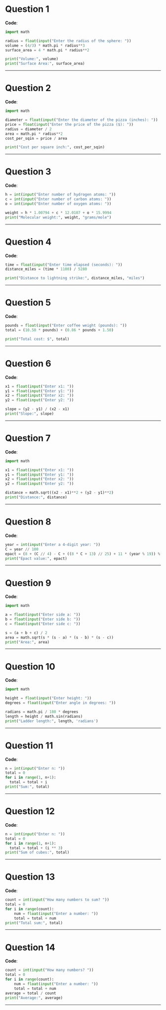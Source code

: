 # **Question 1**
**Code**:
```python
import math

radius = float(input("Enter the radius of the sphere: "))
volume = (4/3) * math.pi * radius**3
surface_area = 4 * math.pi * radius**2

print("Volume:", volume)
print("Surface Area:", surface_area)
```

---

# **Question 2**
**Code**:
```python
import math

diameter = float(input("Enter the diameter of the pizza (inches): "))
price = float(input("Enter the price of the pizza ($): "))
radius = diameter / 2
area = math.pi * radius**2
cost_per_sqin = price / area

print("Cost per square inch:", cost_per_sqin)
```

---

# **Question 3**
**Code**:
```python
h = int(input("Enter number of hydrogen atoms: "))
c = int(input("Enter number of carbon atoms: "))
o = int(input("Enter number of oxygen atoms: "))

weight = h * 1.00794 + c * 12.0107 + o * 15.9994
print("Molecular weight:", weight, "grams/mole")
```

---

# **Question 4**
**Code**:
```python
time = float(input("Enter time elapsed (seconds): "))
distance_miles = (time * 1100) / 5280

print("Distance to lightning strike:", distance_miles, "miles")
```

---

# **Question 5**
**Code**:
```python
pounds = float(input("Enter coffee weight (pounds): "))
total = (10.50 * pounds) + (0.86 * pounds + 1.50)

print("Total cost: $", total)
```

---

# **Question 6**
**Code**:
```python
x1 = float(input("Enter x1: "))
y1 = float(input("Enter y1: "))
x2 = float(input("Enter x2: "))
y2 = float(input("Enter y2: "))

slope = (y2 - y1) / (x2 - x1)
print("Slope:", slope)
```

---

# **Question 7**
**Code**:
```python
import math

x1 = float(input("Enter x1: "))
y1 = float(input("Enter y1: "))
x2 = float(input("Enter x2: "))
y2 = float(input("Enter y2: "))

distance = math.sqrt((x2 - x1)**2 + (y2 - y1)**2)
print("Distance:", distance)
```

---

# **Question 8**
**Code**:
```python
year = int(input("Enter a 4-digit year: "))
C = year // 100
epact = (8 + (C // 4) - C + ((8 * C + 13) // 25) + 11 * (year % 19)) % 30
print("Epact value:", epact)
```

---

# **Question 9**
**Code**:
```python
import math

a = float(input("Enter side a: "))
b = float(input("Enter side b: "))
c = float(input("Enter side c: "))

s = (a + b + c) / 2
area = math.sqrt(s * (s - a) * (s - b) * (s - c))
print("Area:", area)
```

---

# **Question 10**
**Code**:
```python
import math

height = float(input("Enter height: "))
degrees = float(input("Enter angle in degrees: "))

radians = math.pi / 180 * degrees
length = height / math.sin(radians)
print("Ladder length:", length, 'radians')
```

---

# **Question 11**
**Code**:
```python
n = int(input("Enter n: "))
total = 0
for i in range(1, n+1):
  total = total + i
print("Sum:", total)
```

---

# **Question 12**
**Code**:
```python
n = int(input("Enter n: "))
total = 0
for i in range(1, n+1):
  total = total + (i ** 3)
print("Sum of cubes:", total)
```

---

# **Question 13**
**Code**:
```python
count = int(input("How many numbers to sum? "))
total = 0
for i in range(count):
    num = float(input("Enter a number: "))
    total = total + num
print("Total sum:", total)
```

---

# **Question 14**
**Code**:
```python
count = int(input("How many numbers? "))
total = 0
for i in range(count):
    num = float(input("Enter a number: "))
    total = total + num
average = total / count
print("Average:", average)
```
---

